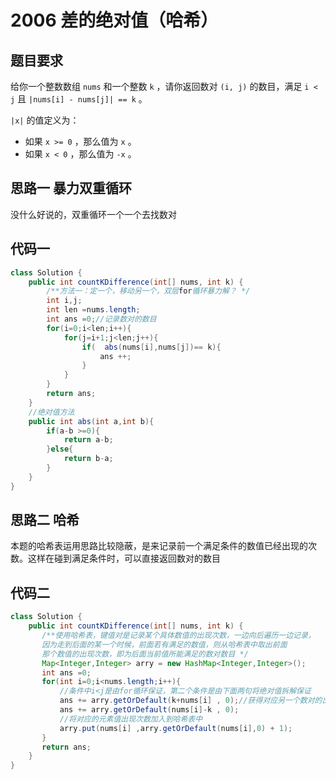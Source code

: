 # 2006 差的绝对值（哈希）

## 题目要求

给你一个整数数组 `nums` 和一个整数 `k` ，请你返回数对 `(i, j)` 的数目，满足 `i < j` 且 `|nums[i] - nums[j]| == k` 。

`|x|` 的值定义为：

- 如果 `x >= 0` ，那么值为 `x` 。
- 如果 `x < 0` ，那么值为 `-x` 。

## 思路一 暴力双重循环

没什么好说的，双重循环一个一个去找数对

## 代码一

```java
class Solution {
    public int countKDifference(int[] nums, int k) {
        /**方法一：定一个，移动另一个，双层for循环暴力解？ */
        int i,j;
        int len =nums.length;
        int ans =0;//记录数对的数目
        for(i=0;i<len;i++){
            for(j=i+1;j<len;j++){
                if(  abs(nums[i],nums[j])== k){
                    ans ++;
                }
            }
        }
        return ans;
    }
    //绝对值方法
    public int abs(int a,int b){
        if(a-b >=0){
            return a-b;
        }else{
            return b-a;
        }
    }
}
```

## 思路二 哈希

本题的哈希表运用思路比较隐蔽，是来记录前一个满足条件的数值已经出现的次数。这样在碰到满足条件时，可以直接返回数对的数目

## 代码二

```java
class Solution {
    public int countKDifference(int[] nums, int k) {
       /**使用哈希表，键值对是记录某个具体数值的出现次数，一边向后遍历一边记录，
       因为走到后面的某一个时候，前面若有满足的数值，则从哈希表中取出前面
       那个数值的出现次数，即为后面当前值所能满足的数对数目 */
       Map<Integer,Integer> arry = new HashMap<Integer,Integer>();
       int ans =0;
       for(int i=0;i<nums.length;i++){
           //条件中i<j是由for循环保证，第二个条件是由下面两句将绝对值拆解保证
           ans += arry.getOrDefault(k+nums[i] , 0);//获得对应另一个数对的出现频率
           ans += arry.getOrDefault(nums[i]-k , 0);
           //将对应的元素值出现次数加入到哈希表中
           arry.put(nums[i] ,arry.getOrDefault(nums[i],0) + 1);
       }
       return ans;
    }
}
```